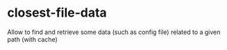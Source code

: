 # closest-file-data
Allow to find and retrieve some data (such as config file) related to a given path (with cache)
